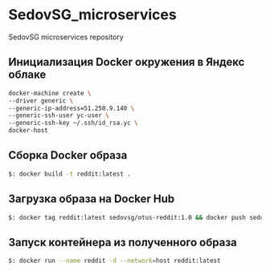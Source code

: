 # SedovSG_microservices
SedovSG microservices repository

## Инициализация Docker окружения в Яндекс облаке

```bash
docker-machine create \
--driver generic \
--generic-ip-address=51.250.9.140 \
--generic-ssh-user yc-user \
--generic-ssh-key ~/.ssh/id_rsa.yc \
docker-host
```

## Сборка Docker образа

```bash
$: docker build -t reddit:latest .
```

## Загрузка образа на Docker Hub

```bash
$: docker tag reddit:latest sedovsg/otus-reddit:1.0 && docker push sedovsg/otus-reddit:1.0
```

## Запуск контейнера из полученного образа

```bash
$: docker run --name reddit -d --network=host reddit:latest
```